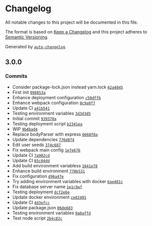 # Changelog

All notable changes to this project will be documented in this file.

The format is based on [Keep a Changelog](https://keepachangelog.com/en/1.0.0/)
and this project adheres to [Semantic Versioning](https://semver.org/spec/v2.0.0.html).

Generated by [`auto-changelog`](https://github.com/CookPete/auto-changelog).

## 3.0.0

### Commits

- Consider package-lock.json instead yarn.lock [`62a4845`](https://github.com/AhmedBHameed/ahmedhameed_auth_service/commit/62a4845636092c82fb8f9926450049c4264524ab)
- First init [`998853a`](https://github.com/AhmedBHameed/ahmedhameed_auth_service/commit/998853a89f95d6689ea1aa1d28aa4377cce0599b)
- Enhance deployment configuration [`c50dffb`](https://github.com/AhmedBHameed/ahmedhameed_auth_service/commit/c50dffb2eb2a7322fb7657f35a622ac33bc03fc3)
- Enhance webpack configuration [`8c9a9f7`](https://github.com/AhmedBHameed/ahmedhameed_auth_service/commit/8c9a9f770ad273d46003a7215e00ccbd275f5bce)
- Update CI [`a41b541`](https://github.com/AhmedBHameed/ahmedhameed_auth_service/commit/a41b5412620d65048175bee69575f0769d3e31a8)
- Testing environment variables [`3d3d3d5`](https://github.com/AhmedBHameed/ahmedhameed_auth_service/commit/3d3d3d51c827d2c7ce00d85067accb1be18ddc44)
- Initial commit [`939370a`](https://github.com/AhmedBHameed/ahmedhameed_auth_service/commit/939370a4d7fe93f45a5b2e98ccbb4567c396d960)
- Testing deployment script [`b2341ea`](https://github.com/AhmedBHameed/ahmedhameed_auth_service/commit/b2341ea425c75539a8a4e98fcc8011aba3672101)
- WIP [`9b4bad4`](https://github.com/AhmedBHameed/ahmedhameed_auth_service/commit/9b4bad46c4b94565dd1842260f106f19aa0ea706)
- Replace bodyParser with express [`6668f8a`](https://github.com/AhmedBHameed/ahmedhameed_auth_service/commit/6668f8a29ee9d332db5f49fee9eab60671db1043)
- Update dependencies [`776d8f4`](https://github.com/AhmedBHameed/ahmedhameed_auth_service/commit/776d8f46ac2efef6cbecbade4c1ce85744ff2357)
- Edit user seeds [`374c687`](https://github.com/AhmedBHameed/ahmedhameed_auth_service/commit/374c6873439b4d43841e58076cd4c436bda41787)
- Fix webpack main config [`1e7e676`](https://github.com/AhmedBHameed/ahmedhameed_auth_service/commit/1e7e6766e0e3928d386ba03102f863c9a015bfda)
- Update CI [`7a902cd`](https://github.com/AhmedBHameed/ahmedhameed_auth_service/commit/7a902cd3c4b894b7992d9b7119fb7bb717056855)
- Update CI [`65c04dd`](https://github.com/AhmedBHameed/ahmedhameed_auth_service/commit/65c04dd335acf4d4789cbb0370356905ac46d459)
- Add build environment variabless [`1641e78`](https://github.com/AhmedBHameed/ahmedhameed_auth_service/commit/1641e780b38f2e3caaa5bf0aebcebdf16de54e11)
- Enhance build environment [`770b531`](https://github.com/AhmedBHameed/ahmedhameed_auth_service/commit/770b53173d416843c4f1c5a1f130ed6863535b2f)
- Fix configuration [`d96a47e`](https://github.com/AhmedBHameed/ahmedhameed_auth_service/commit/d96a47ed57de66e5ad88e2c6acd3e2d9e76c4343)
- Try adding environment variables with docker [`6ae481c`](https://github.com/AhmedBHameed/ahmedhameed_auth_service/commit/6ae481c1ba6a3b3a162d7e3d40ad839996068082)
- Fix database server name [`1e1c9af`](https://github.com/AhmedBHameed/ahmedhameed_auth_service/commit/1e1c9afd52db93c01ccdc402488f1aaf06272d28)
- Testing deployment [`dcf2e6e`](https://github.com/AhmedBHameed/ahmedhameed_auth_service/commit/dcf2e6e993601f2ed0be4478eb467c7a8acf2334)
- Update docker environment [`ce82491`](https://github.com/AhmedBHameed/ahmedhameed_auth_service/commit/ce82491952d27a2633d907c481747027596c849c)
- Update CI [`4d3efcc`](https://github.com/AhmedBHameed/ahmedhameed_auth_service/commit/4d3efcce6fe96a051e313f347400b3d56d95f30d)
- Update package.json [`06de683`](https://github.com/AhmedBHameed/ahmedhameed_auth_service/commit/06de683d2736e6a0d626601ad044db46a52ed676)
- Testing environment variables [`9a0affd`](https://github.com/AhmedBHameed/ahmedhameed_auth_service/commit/9a0affdf51aa52508be18ce975e568e2925efb93)
- Test node script [`2b4c82c`](https://github.com/AhmedBHameed/ahmedhameed_auth_service/commit/2b4c82c989a0f6a053b31ebe0c458558b4d4612f)
